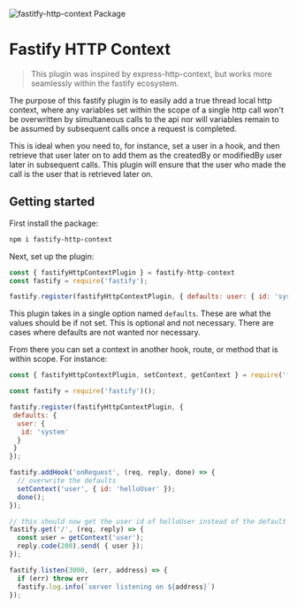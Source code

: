 ![fastitfy-http-context Package](https://github.com/thorough-developer/fastify-http-context/workflows/fastify-http-context%20Package/badge.svg)

# Fastify HTTP Context

> This plugin was inspired by express-http-context, but works more seamlessly within the fastify ecosystem.
 
The purpose of this fastify plugin is to easily add a true thread local http context, where any variables set within the scope of a single http call won't be overwritten by simultaneous calls to the api
nor will variables remain to be assumed by subsequent calls once a request is completed.

This is ideal when you need to, for instance, set a user in a hook, and then retrieve that user later on to add them as the createdBy or modifiedBy user later in subsequent calls. This plugin
will ensure that the user who made the call is the user that is retrieved later on.

## Getting started

First install the package:

```bash
npm i fastify-http-context
```

Next, set up the plugin:

```js
const { fastifyHttpContextPlugin } = fastify-http-context
const fastify = require('fastify');

fastify.register(fastifyHttpContextPlugin, { defaults: user: { id: 'system' } };
``` 

This plugin takes in a single option named `defaults`. These are what the values should be if not set. This is optional and not necessary. There are cases where defaults are not wanted nor
necessary.

From there you can set a context in another hook, route, or method that is within scope. For instance:

```js
const { fastifyHttpContextPlugin, setContext, getContext } = require('fastify-http-context');

const fastify = require('fastify')();

fastify.register(fastifyHttpContextPlugin, {
 defaults: {
  user: {
   id: 'system'
  }
 }
});

fastify.addHook('onRequest', (req, reply, done) => {
  // overwrite the defaults
  setContext('user', { id: 'helloUser' });
  done();
});

// this should now get the user id of helloUser instead of the default
fastify.get('/', (req, reply) => {
  const user = getContext('user');
  reply.code(200).send( { user });
});

fastify.listen(3000, (err, address) => {
  if (err) throw err
  fastify.log.info(`server listening on ${address}`)
});
```
